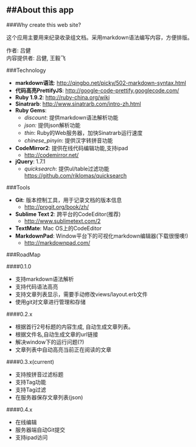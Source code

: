 ##About this app
---	

###Why create this web site?	

这个应用主要用来纪录收录组文档。采用markdown语法编写内容，方便排版。	

作者: 吕健  
内容提供者: 吕健, 王毅飞  


###Technology	

* __markdown语法__: <http://qingbo.net/picky/502-markdown-syntax.html>
* __代码高亮PrettifyJS__: <http://google-code-prettify.googlecode.com/>
* __Ruby 1.9.2__: <http://ruby-china.org/wiki>
* __Sinatrarb__: <http://www.sinatrarb.com/intro-zh.html>
* __Ruby Gems__:
	* _discount_: 提供markdown语法解析功能
	* _json:_ 提供json解析功能
	* _thin_: Ruby的Web服务器，加快Sinatrarb运行速度	
	* _chinese\_pinyin_: 提供汉字转拼音功能
* __CodeMirror2__: 提供在线代码编辑功能,支持ipad
	* <http://codemirror.net/>
* __jQuery__: 1.7.1
	* _quicksearch_: 提供ul/table过滤功能 <https://github.com/riklomas/quicksearch>
	

###Tools	

* __Git__: 版本控制工具，用于记录文档的版本信息
	* <http://progit.org/book/zh/>
* __Sublime Text 2__: 跨平台的CodeEditor(推荐)
	* <http://www.sublimetext.com/2>
* __TextMate__: Mac OS上的CodeEditor
* __MarkdownPad__: Window平台下的可视化markdown编辑器(下载很慢噢!)
	* <http://markdownpad.com/>


###RoadMap

####0.1.0 

* 支持markdown语法解析
* 支持代码语法高亮
* 支持文章列表显示，需要手动修改views/layout.erb文件
* 使用git对文章进行管理和存储

####0.2.x

* 根据首行2号标题的内容生成, 自动生成文章列表。
* 根据文件名,自动生成文章的url链接
* 解决window下的运行问题(?)
* 文章列表中自动高亮当前正在阅读的文章

####0.3.x(current)

* 支持按拼音过滤标题
* 支持Tag功能
* 支持Tag过滤
* 在服务器保存文章列表(json)

####0.4.x	

* 在线编辑
* 服务器端自动Git提交
* 支持ipad访问

